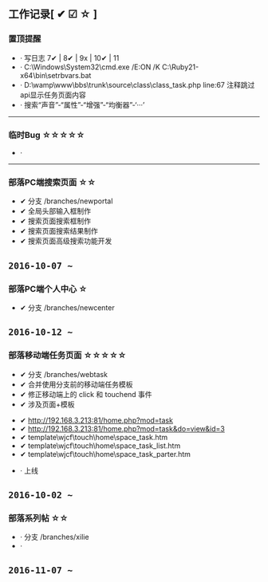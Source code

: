 ## 工作记录[ ✔ ☑ ☆ ]

### 置顶提醒

* · 写日志 7✔ | 8✔ | 9x | 10✔ | 11
* · C:\Windows\System32\cmd.exe /E:ON /K C:\Ruby21-x64\bin\setrbvars.bat
* · D:\wamp\www\bbs\trunk\source\class\class_task.php line:67 注释跳过api显示任务页面内容
* · 搜索“声音”-“属性”-“增强”-“均衡器”-‘···’
<!--{subtemplate common/header_new}-->
<div class="content wp clearfix">

</div>
<!--{subtemplate common/footer_new}-->

---

### 临时Bug ☆☆☆☆☆

* ·

---

### 部落PC端搜索页面 ☆☆

+ ✔ 分支 /branches/newportal
+ ✔ 全局头部输入框制作
+ ✔ 搜索页面搜索框制作
+ ✔ 搜索页面搜索结果制作
+ ✔ 搜索页面高级搜索功能开发

`2016-10-07 ~ `
---

### 部落PC端个人中心 ☆

+ ✔ 分支 /branches/newcenter

`2016-10-12 ~ `
---

### 部落移动端任务页面 ☆☆☆☆☆

+ ✔ 分支 /branches/webtask
+ ✔ 合并使用分支前的移动端任务模板
+ ✔ 修正移动端上的 click 和 touchend 事件
+ ✔ 涉及页面+模板
 - ✔ http://192.168.3.213:81/home.php?mod=task
 - ✔ http://192.168.3.213:81/home.php?mod=task&do=view&id=3
 - ✔ template\wjcf\touch\home\space_task.htm
 - ✔ template\wjcf\touch\home\space_task_list.htm
 - ✔ template\wjcf\touch\home\space_task_parter.htm
+ · 上线

`2016-10-02 ~ `
---

### 部落系列帖 ☆☆

+ · 分支 /branches/xilie
+ ·

`2016-11-07 ~ `
---
